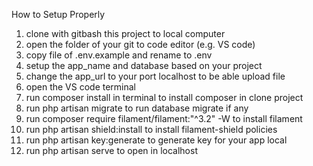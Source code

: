 How to Setup Properly 
1. clone with gitbash this project to local computer
2. open the folder of your git to code editor (e.g. VS code)
4. copy file of .env.example and rename to .env
5. setup the app_name and database based on your project
6. change the app_url to your port localhost to be able upload file
7. open the VS code terminal
8. run composer install in terminal to install composer in clone project
9. run php artisan migrate to run database migrate if any
10. run composer require filament/filament:"^3.2" -W to install filament
11. run php artisan shield:install to install filament-shield policies
12. run php artisan key:generate to generate key for your app local
13. run php artisan serve to open in localhost
